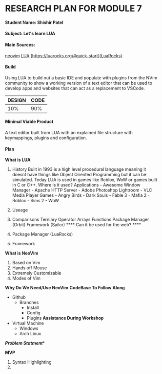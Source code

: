# RESEARCH PLAN FOR MODULE 7

#### Student Name: ****Shishir Patel****

#### Subject: ****Let's learn LUA****

#### Main Sources:
[neovim](https://neovim.io)
[LUA](https://lua.org)
[https://luarocks.org/#quick-start](LuaRocks) 

#### Build
Using LUA to build out a basic IDE and populate with plugins from the NVim community to show a working version of a text editor that can be used to develop apps and websites that can act as a replacement to VSCode.

| ****DESIGN****   | ****CODE****    |
|--------------- | --------------- |
| 10%   | 90%   |

#### Minimal Viable Product
A text editor built from LUA with an explained file structure with keymappings, plugins and configuration.

#### Plan
****What is LUA****
 1. History
 Built in 1993 is a high level procedural language meaning it doesnt have things like Object Oriented Programming but it can be simulated.  Today LUA is used in games like Roblox, WoW or games built in C or C++.
    Where is it used?
        Applications
            - Awesome Window Manager
            - Apache HTTP Server
            - Adobe Photoshop Lightroom
            - VLC Media Player
        Games
            - Angry Birds
            - Dark Souls
            - Fable 3
            - Mafia 2
            - Roblox
            - Sims 2
            - WoW
 2. Useage

 3. Comparisons
        Terniary Operator
        Arrays
        Functions
        Package Manager (Orbit)
        Framework (Sailor)
**** Can it be used for the web? ****
 1. Package Manager (LuaRocks)
 2. Framework


****What is NeoVim****
 1. Based on Vim
 2. Hands off Mouse
 3. Extremely Customizable
 4. Modes of Vim

****Why Do We Need/Use NeoVim****
****CodeBase To Follow Along****
- Github
  - Branches
    - Install
    - Config
    - Plugins
****Assistance During Workshop****
- Virtual Machine
  - Windows
  - Arch Linux

***Problem Statment****

****MVP****
 1. Syntax Highlighting
 2.
